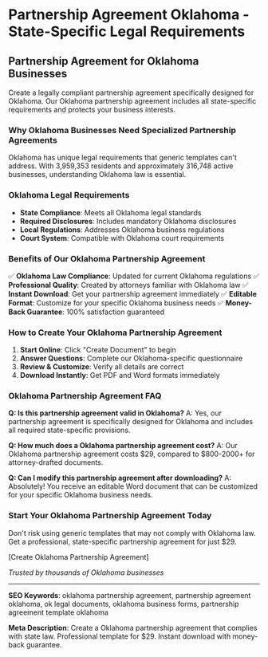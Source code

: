 # Partnership Agreement Oklahoma - State-Specific Legal Requirements

## Partnership Agreement for Oklahoma Businesses

Create a legally compliant partnership agreement specifically designed for Oklahoma. Our Oklahoma partnership agreement includes all state-specific requirements and protects your business interests.

### Why Oklahoma Businesses Need Specialized Partnership Agreements

Oklahoma has unique legal requirements that generic templates can't address. With 3,959,353 residents and approximately 316,748 active businesses, understanding Oklahoma law is essential.

### Oklahoma Legal Requirements

- **State Compliance**: Meets all Oklahoma legal standards
- **Required Disclosures**: Includes mandatory Oklahoma disclosures
- **Local Regulations**: Addresses Oklahoma business regulations
- **Court System**: Compatible with Oklahoma court requirements

### Benefits of Our Oklahoma Partnership Agreement

✅ **Oklahoma Law Compliance**: Updated for current Oklahoma regulations
✅ **Professional Quality**: Created by attorneys familiar with Oklahoma law
✅ **Instant Download**: Get your partnership agreement immediately
✅ **Editable Format**: Customize for your specific Oklahoma business needs
✅ **Money-Back Guarantee**: 100% satisfaction guaranteed

### How to Create Your Oklahoma Partnership Agreement

1. **Start Online**: Click "Create Document" to begin
2. **Answer Questions**: Complete our Oklahoma-specific questionnaire
3. **Review & Customize**: Verify all details are correct
4. **Download Instantly**: Get PDF and Word formats immediately

### Oklahoma Partnership Agreement FAQ

**Q: Is this partnership agreement valid in Oklahoma?**
A: Yes, our partnership agreement is specifically designed for Oklahoma and includes all required state-specific provisions.

**Q: How much does a Oklahoma partnership agreement cost?**
A: Our Oklahoma partnership agreement costs $29, compared to $800-2000+ for attorney-drafted documents.

**Q: Can I modify this partnership agreement after downloading?**
A: Absolutely! You receive an editable Word document that can be customized for your specific Oklahoma business needs.

### Start Your Oklahoma Partnership Agreement Today

Don't risk using generic templates that may not comply with Oklahoma law. Get a professional, state-specific partnership agreement for just $29.

[Create Oklahoma Partnership Agreement]

*Trusted by thousands of Oklahoma businesses*

---

**SEO Keywords**: oklahoma partnership agreement, partnership agreement oklahoma, ok legal documents, oklahoma business forms, partnership agreement template oklahoma

**Meta Description**: Create a Oklahoma partnership agreement that complies with state law. Professional template for $29. Instant download with money-back guarantee.
